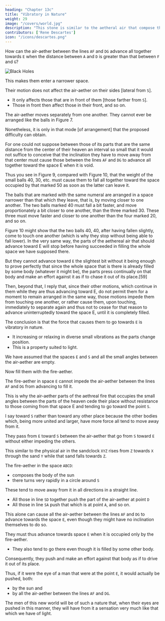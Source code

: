 ```yaml
---
heading: "Chapter 13c"
title: "Vibratory in Nature"
weight: 29
image: "/covers/world.jpg"
description: "This stone is similar to the aetheral air that compose the heavens"
contributors: ['Rene Descartes']
icon: "/icons/descartes.png"
---
```




How can the air-aether between the lines `AF` and `DG` advance all together towards `E` when the distance between `A` and `D` is greater than that between `F` and `G`? 

![Black Holes](/graphics/physics/world-13hhh.jpg)


This makes them enter a narrower space.
 <!-- that they must enter narrower than the space that they must leave.  -->

Their motion does not affect the air-aether on their sides [lateral from `S`].
- It only affects those that are in front of them [those farther from `S`].
- Those in front then affect those in their front, and so on. 

<!-- If so, consider that the action by which they tend to move away from the center of their heaven does not force them to touch those of their neighbors that are at the same distance as they from that center. They only touch those that are to a degree more distant from it.[58] 

Thus, the weight of the small balls `1, 2, 3, 4, 5` does not force those marked by the same numerals to touch one another. Instead, they only force those marked `1` or `10` to rest on those marked `2` or `20`. The latter would then rest on those marked `3` or `30`, and so on. 

Thus, these small balls can be arranged in many other ways.  -->

The air-aether moves separately from one another. They cannot ever be arranged like the balls in Figure 7. 

Nonetheless, it is only in that mode [of arrangement] that the proposed difficulty can obtain. 

For one could not suppose between those of its parts that are the same distance from the center of their heaven an interval so small that it would not suffice to conceive that the inclination they have to move away from that center must cause those between the lines `AF` and `DG` to advance all together toward the space E when it is void. 

Thus you see in Figure 9, compared with Figure 10, that the weight of the small balls 40, 30, etc. must cause them to fall all together toward the space occupied by that marked 50 as soon as the latter can leave it.	

<!-- And one can clearly perceive here how those of --> The balls that are marked with the same numeral are arranged in a space narrower than that which they leave, that is, by moving closer to one another. <!-- One can also perceive that --> The two balls marked 40 must fall a bit faster, and move proportionately a bit closer to one another, than the three marked 30. These three must move faster and closer to one another than the four marked 20, and so on.

Figure 10 might show that the two balls 40, 40, after having fallen slightly, come to touch one another (which is why they stop without being able to fall lower). In the very same way, the parts of the aethereal air that should advance toward E will stop before having succeeded in filling the whole space we have supposed there.

But they cannot advance toward `E` the slightest bit without it being enough to prove perfectly that since the whole space that is there is already filled by some body (whatever it might be), the parts press continually on that body and make an effort against it as if to chase it out of its place.[59]

Then, beyond that, I reply that, since their other motions, which continue in them while they are thus advancing toward E, do not permit them for a moment to remain arranged in the same way, those motions impede them from touching one another, or rather cause them, upon touching, immediately to separate again and thus not to cease for that reason to advance uninterruptedly toward the space E, until it is completely filled. 

<!-- Thus, one cannot conclude from this anything other than that  -->

The conclusion is that the force that causes them to go towards `E` is vibratory in nature.
- It increasing or relaxing in diverse small vibrations as the parts change position. 
- This is a property suited to light.

We have assumed that the spaces `E` and `S` and all the small angles between the air-aether are empty.

Now fill them with the fire-aether. 

The fire-aether in space `E` cannot impede the air-aether between the lines `AF` and `DG` from advancing to fill it.

 <!-- in just the same way as they would if it were void, because, being extremely subtle and extremely agitated. They are always as ready to leave the places where they are as any other body might be to enter them. -->

This is why the air-aether parts of the aethreal fire that occupies the small angles between the parts of the heaven cede their place without resistance to those coming from that space E and tending to go toward the point `S`. 

I say toward `S` rather than toward any other place because the other bodies which, being more united and larger, have more force all tend to move away from it.

They pass from `E` toward `S` between the air-aether that go from `S` toward `E` without either impeding the others.

This similar to the physical air in the sandclock `XYZ` rises from `Z` towards `X` through the sand `Y` while that sand falls towards `Z`.


The fire-aether in the space `ABCD`:
- composes the body of the sun
- there turns very rapidly in a circle around `S`

These tend to move away from it in all directions in a straight line. 
- All those in line `SD` together push the part of the air-aether at point `D`
- All those in line `SA` push that which is at point `A`, and so on.

This alone can cause all the air-aether between the lines `AF` and `DG` to advance towards the space `E`, even though they might have no inclination themselves to do so.

They must thus advance towards space `E` when it is occupied only by the fire-aether. 
- They also tend to go there even though it is filled by some other body.

Consequently, they push and make an effort against that body as if to drive it out of its place. 

Thus, if it were the eye of a man that were at the point `E`, it would actually be pushed, both:
- by the sun and
- by all the air-aether between the lines `AF` and `DG`.

The men of this new world will be of such a nature that, when their eyes are pushed in this manner, they will have from it a sensation very much like that which we have of light.
